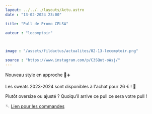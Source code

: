 ```yaml
---
layout: ../../../layouts/Actu.astro
date : "13-02-2024 23:00"

title: "Pull de Promo CELSA"

auteur : "lecomptoir"

 

image : "/assets/fildactus/actualites/02-13-lecomptoir.png"

source : "https://www.instagram.com/p/C3SQut-oWsj/"
---
```


Nouveau style en approche 🚨✈️

Les sweats 2023-2024 sont disponibles à l'achat pour 26 € ! 👀

Plutôt oversize ou ajusté ? Quoiqu’il arrive ce pull ce sera votre pull !

🪡 [Lien pour les commandes](https://vibly.app/event/65cb52b1259700d7d8e65121)